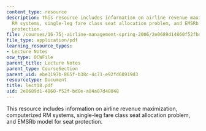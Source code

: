 ```yaml
---
content_type: resource
description: This resource includes information on airline revenue maximization, computerized
  RM systems, single-leg fare class seat allocation problem, and EMSRb model for seat
  protection.
file: /courses/16-75j-airline-management-spring-2006/2e0689d14860f52fbd0ea84a07d48048_lect18.pdf
file_type: application/pdf
learning_resource_types:
- Lecture Notes
ocw_type: OCWFile
parent_title: Lecture Notes
parent_type: CourseSection
parent_uid: ebe3197b-865f-b38c-4c71-e92fd68919d3
resourcetype: Document
title: lect18.pdf
uid: 2e0689d1-4860-f52f-bd0e-a84a07d48048
---
```

This resource includes information on airline revenue maximization, computerized RM systems, single-leg fare class seat allocation problem, and EMSRb model for seat protection.

